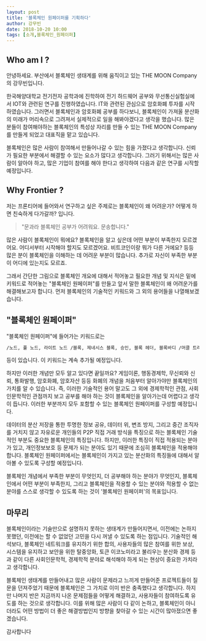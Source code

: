 ```yaml
---
layout: post
title: '블록체인 원페이퍼를 기획하다'
author: 강무빈
date: 2018-10-20 10:00
tags: [소개,블록체인_원페이퍼]
---
```



## Who am I ?

안녕하세요. 부산에서 블록체인 생태계를 위해 움직이고 있는 THE MOON Company의 강무빈입니다.

한국해양대학교 전기전자 공학과에 진학하여 전기 하드웨어 공부와 무선통신실험실에서 IOT와 관련된 연구를 진행하였습니다. IT와 관련된 관심으로 암호화폐 투자를 시작하였습니다. 그러면서 블록체인과 암호화폐 공부를 하다보니, 블록체인이 가져올 분산화의 미래가 머리속으로 그려져서 실제적으로 일을 해봐야겠다고 생각을 했습니다. 많은 분들이 참여해야하는 블록체인의 특성상 자리를 만들 수 있는 THE MOON Company를 만들게 되었고 대표직을 맡고 있습니다.

블록체인은 많은 사람이 참여해서 만들어나갈 수 있는 힘을 가졌다고 생각합니다. 신뢰가 필요한 부분에서 해결할 수 있는 요소가 많다고 생각합니다. 그러기 위해서는 많은 사람이 알아야 하고, 많은 기업이 참여를 해야 한다고 생각하여 다음과 같은 연구를 시작할 예정입니다.

## Why Frontier ?

저는 프론티어에 들어와서 연구하고 싶은 주제로는 블록체인이 왜 어려운가? 어떻게 하면 친숙하게 다가갈까? 입니다.

> "문과라 블록체인 공부가 어려워요. 문송합니다."

많은 사람이 블록체인이 뭐에요? 블록체인을 알고 싶은데 어떤 부분이 부족한지 모르겠어요. 어디서부터 시작해야 할지도 모르겠어요. 비트코인이랑 뭐가 다른 거에요? 등등 많은 분이 블록체인을 이해하는 데 어려운 부분이 많습니다. 추가로 자신이 부족한 부분이 어디에 있는지도 모르죠.

그래서 간단한 그림으로 블록체인 개요에 대해서 적어놓고 필요한 개념 및 지식은 밑에 키워드로 적어놓는 "블록체인 원페이퍼"를 만들고 앞서 말한 블록체인이 왜 어려운가를 해결해보고자 합니다. 먼저 블록체인의 기술적인 키워드와 그 외의 용어들을 나열해보겠습니다.

## "블록체인 원페이퍼"

"블록체인 원페이퍼"에 들어가는 키워드로는

```cmd
/노드, 풀 노드, 라이트 노드 /블록, 제네시스 블록, 승인, 블록 헤더, 블록바디 /머클 트리 /주소, 퍼블릭키, 시크릿키, 전자서명 /해시 함수 /거래(트랜잭션),  UTXO, 멀티시그 /채굴, 채굴자, 난이도, 보상수수료, 오펀 블록, TPS, 난이도 설정 /비잔티움 장군 문제, 작업증명, 지분증명, 합의 알고리즘, 거버넌스 /블록 익스플로러 /튜링 불완전성 /암호화폐 /51% 문제 /비트코인 개선제안(BIP), EIP /스마트계약 상태변환함수
```



등이 있습니다. 이 키워드는 계속 추가될 예정입니다.

하지만 이러한 개념만 모두 알고 있다면 끝일까요? 게임이론, 행동경제학, 무신뢰와 신뢰, 통화발행, 암호화폐, 암호자산 등등 화폐의 개념을 처음부터 알아가야만 블록체인의 가치를 알 수 있습니다. 즉, 이러한 기술적인 용어 말고도 그 외에 경제학적인 관점, 사회인문학적인 관점까지 보고 공부를 해야 하는 것이 블록체인을 알아가는데 어렵다고 생각이 듭니다. 이러한 부분까지 모두 포함할 수 있는 블록체인 원페이퍼를 구성할 예정입니다.

데이터의 분산 저장을 통한 투명한 정보 공유, 데이터 위, 변조 방지, 그리고 중간 조직자를 거치지 않고 자유로운 개인들의 P2P 직접 거래 방식을 특징으로 하는 블록체인 기술적인 부분도 중요한 블록체인의 특징입니다. 하지만, 이러한 특징이 직접 적용되는 분야가 있고, 개인정보보호 등 문제가 되는 분야도 있기 때문에 조심히 블록체인을 적용해야 합니다. 블록체인 원페이퍼에서는 블록체인이 가지고 있는 분산화의 특징들에 대해서 알아볼 수 있도록 구성할 예정입니다. 

블록체인 개념에서 부족한 부분이 무엇인지, 더 공부해야 하는 분야가 무엇인지, 블록체인에서 어떤 부분이 부족한지, 그리고 블록체인을 적용할 수 있는 분야와 적용할 수 없는 분야를 스스로 생각할 수 있도록 하는 것이 '블록체인 원페이퍼'의  목표입니다. 

## 마무리

블록체인이라는 기술만으로 설명하지 못하는 생태계가 만들어지면서, 이전에는 논하지 못했던, 이전에는 할 수 없었던 고민을 다시 꺼낼 수 있도록 하는 점입니다. 기술적인 해석보다, 블록체인 네트워크를 유지하기 위한 합의, 사용자들의 많은 참여를 위한 보상, 시스템을 유지하고 보안을 위한 탈중앙화, 토큰 이코노미라고 불리우는 분산화 경제 등과 같이 다른 사회인문학적, 경제학적 분야로 해석해야 하게 되는 현상이 중요한 가치라고 생각합니다.

블록체인 생태계를 만들어내고 많은 사람이 문제라고 느끼게 만들어준 프로젝트들이 질문을 던져주었기 때문에 블록체인은 그 가치로 이미 반은 충족했다고 생각합니다. 하지만 나머지 반은 지금까지 나온 문제점들을 어떻게 해결하고, 사용자들이 참여하도록 유도를 하는 것으로 생각합니다. 이를 위해 많은 사람이 다 같이 논하고, 블록체인이 아니더라도 어떤 방법이 더 좋은 해결방법인지 방향을 찾아갈 수 있는 시간이 많아졌으면 좋겠습니다.

감사합니다